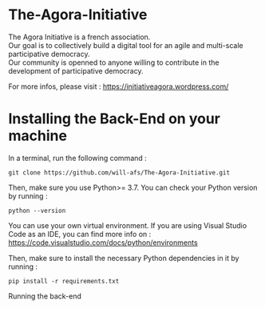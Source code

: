 The-Agora-Initiative
====================
The Agora Initiative is a french association.  
Our goal is to collectively build a digital tool for an agile and multi-scale participative democracy.  
Our community is openned to anyone willing to contribute in the development of participative democracy.

For more infos, please visit : https://initiativeagora.wordpress.com/


Installing the Back-End on your machine
======================
In a terminal, run the following command :

    git clone https://github.com/will-afs/The-Agora-Initiative.git
    
Then, make sure you use Python>= 3.7.
You can check your Python version by running :

    python --version

You can use your own virtual environment.
If you are using Visual Studio Code as an IDE, you can find more info on : https://code.visualstudio.com/docs/python/environments

Then, make sure to install the necessary Python dependencies in it by running :
    
    pip install -r requirements.txt
    

Running the back-end


